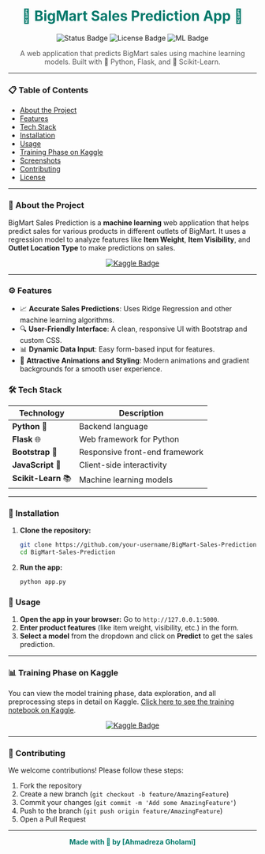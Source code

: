 <h1 align="center" style="color:#00796b;">🌟 BigMart Sales Prediction App 🌟</h1>

<p align="center">
  <img src="https://img.shields.io/badge/Status-Complete-success?style=flat-square" alt="Status Badge">
  <img src="https://img.shields.io/badge/License-MIT-blue?style=flat-square" alt="License Badge">
  <img src="https://img.shields.io/badge/Machine%20Learning-%E2%9C%85-ff69b4?style=flat-square" alt="ML Badge">
</p>

<p align="center" style="color:#555;">A web application that predicts BigMart sales using machine learning models. Built with 🐍 Python, Flask, and 🔮 Scikit-Learn.</p>

---

### 📋 Table of Contents

- [About the Project](#about-the-project)
- [Features](#features)
- [Tech Stack](#tech-stack)
- [Installation](#installation)
- [Usage](#usage)
- [Training Phase on Kaggle](#training-phase-on-kaggle)
- [Screenshots](#screenshots)
- [Contributing](#contributing)
- [License](#license)

---

### 🌟 About the Project

BigMart Sales Prediction is a **machine learning** web application that helps predict sales for various products in different outlets of BigMart. It uses a regression model to analyze features like **Item Weight**, **Item Visibility**, and **Outlet Location Type** to make predictions on sales.

<p align="center">
  <a href="https://www.kaggle.com/code/ahmadrezagholami2001/bigmart-sales-prediction-rl-hpt-cv">
    <img src="https://img.shields.io/badge/View%20Training%20Phase-Kaggle-blue?style=for-the-badge&logo=kaggle" alt="Kaggle Badge">
  </a>
</p>

---

### ⚙️ Features

- 📈 **Accurate Sales Predictions**: Uses Ridge Regression and other machine learning algorithms.
- 🔍 **User-Friendly Interface**: A clean, responsive UI with Bootstrap and custom CSS.
- 📊 **Dynamic Data Input**: Easy form-based input for features.
- 🎨 **Attractive Animations and Styling**: Modern animations and gradient backgrounds for a smooth user experience.

### 🛠️ Tech Stack

| Technology    | Description                        |
|---------------|------------------------------------|
| **Python** 🐍 | Backend language                   |
| **Flask** 🌐  | Web framework for Python           |
| **Bootstrap** 💅 | Responsive front-end framework   |
| **JavaScript** 📜 | Client-side interactivity      |
| **Scikit-Learn** 📚 | Machine learning models       |

---

### 🚀 Installation

1. **Clone the repository:**
    ```bash
    git clone https://github.com/your-username/BigMart-Sales-Prediction.git
    cd BigMart-Sales-Prediction
    ```

2. **Run the app:**
    ```bash
    python app.py
    ```

### 🎉 Usage

1. **Open the app in your browser:** Go to `http://127.0.0.1:5000`.
2. **Enter product features** (like item weight, visibility, etc.) in the form.
3. **Select a model** from the dropdown and click on **Predict** to get the sales prediction.

---

### 📊 Training Phase on Kaggle

You can view the model training phase, data exploration, and all preprocessing steps in detail on Kaggle. [Click here to see the training notebook on Kaggle](https://www.kaggle.com/your-username/your-kaggle-notebook).

<p align="center">
  <a href="https://www.kaggle.com/code/ahmadrezagholami2001/bigmart-sales-prediction-rl-hpt-cv">
    <img src="https://img.shields.io/badge/View%20Training%20Phase-Kaggle-blue?style=for-the-badge&logo=kaggle" alt="Kaggle Badge">
  </a>
</p>


---

### 🤝 Contributing

We welcome contributions! Please follow these steps:

1. Fork the repository
2. Create a new branch (`git checkout -b feature/AmazingFeature`)
3. Commit your changes (`git commit -m 'Add some AmazingFeature'`)
4. Push to the branch (`git push origin feature/AmazingFeature`)
5. Open a Pull Request


---

<p align="center" style="color:#00796b;font-weight:bold;">Made with 💙 by [Ahmadreza Gholami]</p>
